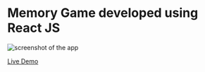 # Memory Game developed using React JS

![screenshot of the app](https://raw.githubusercontent.com/praveenorugantitech/praveenorugantitech-reactjs-projects/master/0_Projects/praveenorugantitech-memory-game/src/images/screenshot.PNG "Memory Game")

[Live Demo](https://praveenoruganti-memory-game.firebaseapp.com/)